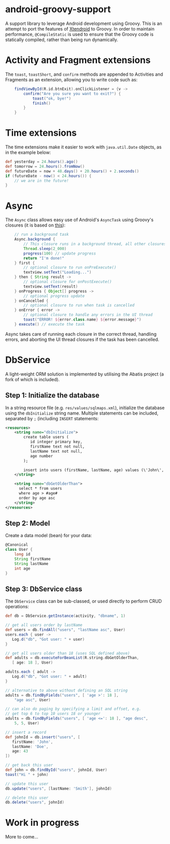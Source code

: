 # android-groovy-support

A support library to leverage Android development using Groovy. This is an attempt to port the features of [Xtendroid][] to Groovy. In order to maintain performance, ```@CompileStatic``` is used to ensure that the Groovy code is statically compiled, rather than being run dynamically.

# Activity and Fragment extensions

The ```toast```, ```toastShort```, and ```confirm``` methods are appended to Activities and Fragments as an extension, allowing you to write code such as:

```groovy
    findViewById(R.id.btnExit).onClickListener = {v ->
        confirm("Are you sure you want to exit?") {
            toast("ok, bye!")
            finish()
        }
    }
```

# Time extensions

The time extensions make it easier to work with ```java.util.Date``` objects, as in the example below:

```groovy
def yesterday = 24.hours().ago()
def tomorrow = 24.hours().fromNow()
def futureDate = now + 48.days() + 20.hours() + 2.seconds()
if (futureDate - now() < 24.hours()) {
    // we are in the future!
}
```

# Async

The ```Async``` class allows easy use of Android's ```AsyncTask``` using Groovy's closures (it is based on [this][fluent]):

```groovy
    // run a background task
    Async.background {
        // This closure runs in a background thread, all other closures run in UI thread
        Thread.sleep(2_000)
        progress(100) // update progress
        return "I'm done!"
    } first {
        // optional closure to run onPreExecute()
        textview.setText("Loading...")
    } then { String result ->
        // optional closure for onPostExecute()
        textview.setText(result)
    } onProgress { Object[] progress ->
        // optional progress update
    } onCancelled {
        // optional closure to run when task is cancelled
    } onError { error ->
        // optional closure to handle any errors in the UI thread
        toast("ERROR! ${error.class.name} ${error.message}")
    } execute() // execute the task
```

Async takes care of running each closure in the correct thread, handling errors, and aborting the UI thread closures if the task has been cancelled.

# DbService

A light-weight ORM solution is implemented by utilising the Abatis project (a fork of which is included).

## Step 1: Initialize the database

In a string resource file (e.g. ```res/values/sqlmaps.xml```), initialize the database using the ```dbInitialize``` string name. Multiple statements can be included, separated by ```;``` (including ```INSERT``` statements:

```xml
<resources>
    <string name="dbInitialize">
        create table users (
           id integer primary key,
           firstName text not null,
           lastName text not null,
           age number
        );

        insert into users (firstName, lastName, age) values (\'John\', \'Smith\', 25);
    </string>

    <string name="dbGetOlderThan">
      select * from users
      where age > #age#
      order by age asc
    </string>
</resources>
```

## Step 2: Model

Create a data model (bean) for your data:

```groovy
@Canonical
class User {
    long id
    String firstName
    String lastName
    int age
}
```

## Step 3: DbService class

The ```DbService``` class can be sub-classed, or used directly to perform CRUD operations:

```groovy
def db = DbService.getInstance(activity, "dbname", 1)

// get all users order by lastName
def users = db.findAll("users", "lastName asc", User)
users.each { user ->
   Log.d("db", "Got user: " + user)
}

// get all users older than 18 (uses SQL defined above)
def adults = db.executeForBeanList(R.string.dbGetOlderThan,
   [ age: 18 ], User)

adults.each { adult ->
   Log.d("db", "Got user: " + adult)
}

// alternative to above without defining an SQL string
adults = db.findByFields("users", [ 'age >': 18 ],
    "age asc", User)

// can also do paging by specifying a limit and offset, e.g.
// get top 6 to top 10 users 18 or younger
adults = db.findByFields("users", [ 'age <=': 18 ], "age desc",
    5, 5, User)

// insert a record
def johnId = db.insert("users", [
   firstName: 'John',
   lastName: 'Doe',
   age: 43
])

// get back this user
def john = db.findById("users", johnId, User)
toast("Hi " + john)

// update this user
db.update("users", [lastName: 'Smith'], johnId)

// delete this user
db.delete("users", johnId)
```

# Work in progress

More to come...

   [Xtendroid]: https://github.com/tobykurien/Xtendroid
   [fluent]: https://gist.github.com/melix/355185ffbc1332952cc8
